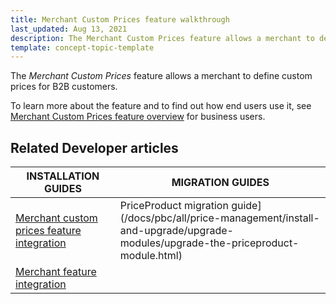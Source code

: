 ```yaml
---
title: Merchant Custom Prices feature walkthrough
last_updated: Aug 13, 2021
description: The Merchant Custom Prices feature allows a merchant to define custom prices for B2B customers
template: concept-topic-template
---
```


The _Merchant Custom Prices_ feature allows a merchant to define custom prices for B2B customers.


To learn more about the feature and to find out how end users use it, see [Merchant Custom Prices feature overview](/docs/scos/user/features/{{page.version}}/merchant-custom-prices-feature-overview.html) for business users.


## Related Developer articles

|INSTALLATION GUIDES | MIGRATION GUIDES |
|---------|---------|
| [Merchant custom prices feature integration](/docs/scos/dev/feature-integration-guides/{{page.version}}/merchant-custom-prices-feature-integration.html)  | PriceProduct migration guide](/docs/pbc/all/price-management/install-and-upgrade/upgrade-modules/upgrade-the-priceproduct-module.html) |
| [Merchant feature integration](/docs/scos/dev/feature-integration-guides/{{page.version}}/merchant-feature-integration.html) |   |
